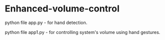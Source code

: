 # Enhanced-volume-control


python file app.py - for hand detection.


python file app1.py - for controlling system's volume using hand gestures.
